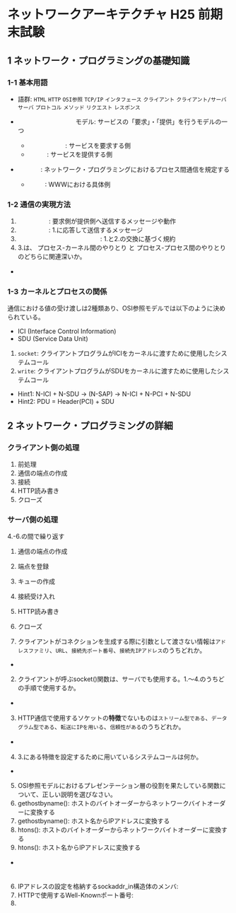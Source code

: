 <style>
u { color: transparent }
u:hover { color: inherit }
</style>

# ネットワークアーキテクチャ H25 前期末試験

## 1 ネットワーク・プログラミングの基礎知識

### 1-1 基本用語
* 語群: `HTML` `HTTP` `OSI参照` `TCP/IP` `インタフェース` `クライアント` `クライアント/サーバ` `サーバ` `プロトコル` `メソッド` `リクエスト` `レスポンス`

* <u>クライアント/サーバ</u>モデル: サービスの「要求」・「提供」を行うモデルの一つ
  * <u>クライアント</u>: サービスを要求する側
  * <u>サーバ</u>: サービスを提供する側
* <u>OSI参照</u>: ネットワーク・プログラミングにおけるプロセス間通信を規定する
  * <u>HTTP</u>: WWWにおける具体例

### 1-2 通信の実現方法
1. <u>リクエスト</u>: 要求側が提供側へ送信するメッセージや動作
2. <u>レスポンス</u>: 1.に応答して送信するメッセージ
3. <u>クライアント/サーバ・モデル</u>: 1.と2.の交換に基づく規約
4. 3.は、 プロセス-カーネル間のやりとり と プロセス-プロセス間のやりとり のどちらに関連深いか。
  * <u>プロセス-プロセス間のやりとり</u>

### 1-3 カーネルとプロセスの関係
通信における値の受け渡しは2種類あり、OSI参照モデルでは以下のように決められている。
* ICI (Interface Control Information)
* SDU (Service Data Unit)

1. `socket`: クライアントプログラムがICIをカーネルに渡すために使用したシステムコール
2. `write`: クライアントプログラムがSDUをカーネルに渡すために使用したシステムコール

* Hint1: N-ICI + N-SDU -> (N-SAP) -> N-ICI + N-PCI + N-SDU
* Hint2: PDU = Header(PCI) + SDU

## 2 ネットワーク・プログラミングの詳細

### クライアント側の処理
1. 前処理
2. 通信の端点の作成
3. 接続
4. HTTP読み書き
5. クローズ

### サーバ側の処理
4.-6.の間で繰り返す
1. 通信の端点の作成
2. 端点を登録
3. キューの作成
4. 接続受け入れ
5. HTTP読み書き
6. クローズ

1. クライアントがコネクションを生成する際に引数として渡さない情報は`アドレスファミリ`、`URL`、`接続先ポート番号`、`接続先IPアドレス`のうちどれか。
  * <u>URL</u>
2. クライアントが呼ぶsocket()関数は、サーバでも使用する。1.〜4.のうちどの手順で使用するか。
  * <u>1. 通信の端点の作成</u>
3. HTTP通信で使用するソケットの<b>特徴</b>でないものは`ストリーム型である`、`データグラム型である`、`転送にIPを用いる`、`信頼性がある`のうちどれか。
  * <u>データグラム型である</u>
4. 3.にある特徴を設定するために用いているシステムコールは何か。
  * <u>socket()</u>
5. OSI参照モデルにおけるプレゼンテーション層の役割を果たしている関数について、正しい説明を選びなさい。
  1. gethostbyname(): ホストのバイトオーダーからネットワークバイトオーダーに変換する
  2. gethostbyname(): ホスト名からIPアドレスに変換する
  3. htons(): ホストのバイトオーダーからネットワークバイトオーダーに変換する
  4. htons(): ホスト名からIPアドレスに変換する
  * <u>htons(): ホストのバイトオーダーからネットワークバイトオーダーに変換する</u>
6. IPアドレスの設定を格納するsockaddr_in構造体のメンバ: <u>sin_addr</u>
7. HTTPで使用するWell-Knownポート番号: <u>80</u>
8.
